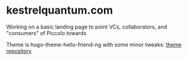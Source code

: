 
# kestrelquantum.com

Working on a basic landing page to point VCs, collaborators, and "consumers" of Piccolo towards

Theme is hugo-theme-hello-friend-ng with some minor tweaks:
[theme repository](https://github.com/jack-champagne/hugo-theme-hello-friend-ng/)
